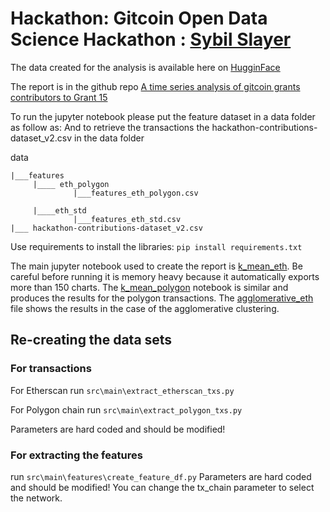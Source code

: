 # Hackathon: Gitcoin Open Data Science Hackathon : [Sybil Slayer](https://gitcoin.co/issue/29389#) 

The data created for the analysis is available here on [HugginFace](https://huggingface.co/datasets/Poupou/Gitcoin-ODS-Hackhaton-GR15) 

The report is in the github repo [A time series analysis of gitcoin grants contributors to Grant 15](https://github.com/poupou-web3/GC-ODS-Sybil/blob/main/A%20time%20series%20analysis%20of%20gitcoin%20grants%20contributors%20to%20Grant%2015.pdf)

To run the jupyter notebook please put the feature dataset in a data folder as follow as:
And to retrieve the transactions the hackathon-contributions-dataset_v2.csv in the data folder


data

    |___features
         |____ eth_polygon
                  |___features_eth_polygon.csv    
        
         |____eth_std
                  |___features_eth_std.csv      
    |___ hackathon-contributions-dataset_v2.csv
    
Use requirements to install the libraries:
`pip install requirements.txt`


The main jupyter notebook used to create the report is [k_mean_eth](https://github.com/poupou-web3/GC-ODS-Sybil/blob/main/jupyter/10_28_k_mean_eth.ipynb).
Be careful before running it is memory heavy because it automatically exports more than 150 charts.
The [k_mean_polygon](https://github.com/poupou-web3/GC-ODS-Sybil/blob/main/jupyter/10_28_k_mean_polygon_new.ipynb) notebook is similar and produces the results for the polygon transactions.
The [agglomerative_eth](https://github.com/poupou-web3/GC-ODS-Sybil/blob/main/jupyter/10_29_agglomerative_eth_new.ipynb) file shows the results in the case of the agglomerative clustering.

## Re-creating the data sets
### For transactions
For Etherscan run `src\main\extract_etherscan_txs.py` 

For Polygon chain run `src\main\extract_polygon_txs.py` 

Parameters are hard coded and should be modified!

### For extracting the features 
run `src\main\features\create_feature_df.py`
Parameters are hard coded and should be modified! You can change the tx_chain parameter to select the network.


